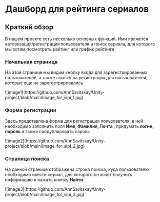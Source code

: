 # Дашборд для рейтинга сериалов
## Краткий обзор
<p> В нашем проекте есть несколько основных функций. Ими являются авторизация/регистрация пользователя и поиск сериала, для которого мы хотим посмотреть рейтинг или график рейтинга </p>
<h3> Начальная страница </h3>
<p> На этой странице мы видим кнопку входа для зарегестрированных пользователей, а также ссылку на регистрация для пользователей, которые еще не зарегестрировались </p>
![image1](https://github.com/AnnSavitskay/Unity-project/blob/main/image_for_sipi_1.jpg)
<h3> Форма регистрации </h3>
<p> Здесь представлена форма для регистрации пользователя, в ней необходимо заполнить поля <strong >Имя, Фамилия, Почта </strong>, придумать <strong> логин, пароль </strong> и также продублировать пароль </p>
![image2](https://github.com/AnnSavitskay/Unity-project/blob/main/image_for_sipi_2.jpg)
<h3> Страница поиска </h3>
<p> На данной странице отображена строка поиска, куда пользователю необходимо ввести сериал, для которого он хочет получить информацию и нажать кнопку <strong> Найти </strong> </p>
![image3](https://github.com/AnnSavitskay/Unity-project/blob/main/image_for_sipi_3.jpg)
